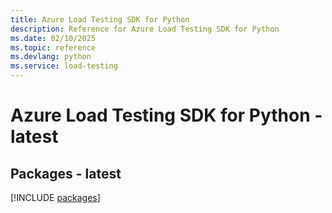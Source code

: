 ```yaml
---
title: Azure Load Testing SDK for Python
description: Reference for Azure Load Testing SDK for Python
ms.date: 02/10/2025
ms.topic: reference
ms.devlang: python
ms.service: load-testing
---
```

# Azure Load Testing SDK for Python - latest

## Packages - latest
[!INCLUDE [packages](load-testing-index.md)]